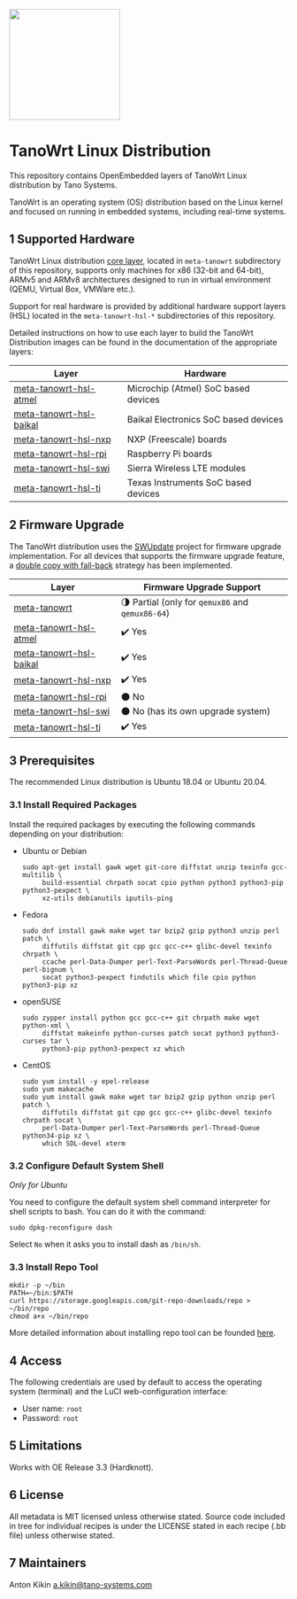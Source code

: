 
<img src="./meta-tanowrt/docs/tano-logo.svg" width="200">

# TanoWrt Linux Distribution

This repository contains OpenEmbedded layers of TanoWrt Linux distribution by Tano Systems.

TanoWrt is an operating system (OS) distribution based on the Linux kernel and focused on running in embedded systems, including real-time systems.

## 1 Supported Hardware

TanoWrt Linux distribution [core layer](meta-tanowrt/README.md), located in `meta-tanowrt` subdirectory of this repository, supports only machines for x86 (32-bit and 64-bit), ARMv5 and ARMv8 architectures designed to run in virtual environment (QEMU, Virtual Box, VMWare etc.).

Support for real hardware is provided by additional hardware support layers (HSL) located in the `meta-tanowrt-hsl-*` subdirectories of this repository.

Detailed instructions on how to use each layer to build the TanoWrt Distribution images can be found in the documentation of the appropriate layers:

| Layer                      | Hardware                                          |
| -------------------------- | ------------------------------------------------- |
| [meta-tanowrt-hsl-atmel]   | Microchip (Atmel) SoC based devices               |
| [meta-tanowrt-hsl-baikal]  | Baikal Electronics SoC based devices              |
| [meta-tanowrt-hsl-nxp]     | NXP (Freescale) boards                            |
| [meta-tanowrt-hsl-rpi]     | Raspberry Pi boards                               |
| [meta-tanowrt-hsl-swi]     | Sierra Wireless LTE modules                       |
| [meta-tanowrt-hsl-ti]      | Texas Instruments SoC based devices               |

[meta-tanowrt]: meta-tanowrt/README.md
[meta-tanowrt-hsl-atmel]: meta-tanowrt-hsl-atmel/README.md
[meta-tanowrt-hsl-baikal]: meta-tanowrt-hsl-baikal/README.md
[meta-tanowrt-hsl-nxp]: meta-tanowrt-hsl-nxp/README.md
[meta-tanowrt-hsl-rpi]: meta-tanowrt-hsl-rpi/README.md
[meta-tanowrt-hsl-swi]: meta-tanowrt-hsl-swi/README.md
[meta-tanowrt-hsl-ti]: meta-tanowrt-hsl-ti/README.md

## 2 Firmware Upgrade

The TanoWrt distribution uses the [SWUpdate](https://sbabic.github.io/swupdate) project for firmware upgrade implementation. For all devices that supports the firmware upgrade feature, a [double copy with fall-back](https://sbabic.github.io/swupdate/overview.html#double-copy) strategy has been implemented.

| Layer                      | Firmware Upgrade Support                                          |
| -------------------------- | ----------------------------------------------------------------- |
| [meta-tanowrt]             | :last_quarter_moon: Partial (only for `qemux86` and `qemux86-64`) |
| [meta-tanowrt-hsl-atmel]   | :heavy_check_mark: Yes                                            |
| [meta-tanowrt-hsl-baikal]  | :heavy_check_mark: Yes                                            |
| [meta-tanowrt-hsl-nxp]     | :heavy_check_mark: Yes                                            |
| [meta-tanowrt-hsl-rpi]     | :new_moon: No                                                     |
| [meta-tanowrt-hsl-swi]     | :new_moon: No (has its own upgrade system)                        |
| [meta-tanowrt-hsl-ti]      | :heavy_check_mark: Yes                                            |

## 3 Prerequisites

The recommended Linux distribution is Ubuntu 18.04 or Ubuntu 20.04.

### 3.1 Install Required Packages

Install the required packages by executing the following commands depending on your distribution:
- Ubuntu or Debian

    ```shell
    sudo apt-get install gawk wget git-core diffstat unzip texinfo gcc-multilib \
         build-essential chrpath socat cpio python python3 python3-pip python3-pexpect \
         xz-utils debianutils iputils-ping
    ```

- Fedora

    ```shell
    sudo dnf install gawk make wget tar bzip2 gzip python3 unzip perl patch \
         diffutils diffstat git cpp gcc gcc-c++ glibc-devel texinfo chrpath \
         ccache perl-Data-Dumper perl-Text-ParseWords perl-Thread-Queue perl-bignum \
         socat python3-pexpect findutils which file cpio python python3-pip xz
    ```

- openSUSE

    ```shell
    sudo zypper install python gcc gcc-c++ git chrpath make wget python-xml \
         diffstat makeinfo python-curses patch socat python3 python3-curses tar \
         python3-pip python3-pexpect xz which
    ```

- CentOS

    ```shell
    sudo yum install -y epel-release
    sudo yum makecache
    sudo yum install gawk make wget tar bzip2 gzip python unzip perl patch \
         diffutils diffstat git cpp gcc gcc-c++ glibc-devel texinfo chrpath socat \
         perl-Data-Dumper perl-Text-ParseWords perl-Thread-Queue python34-pip xz \
         which SDL-devel xterm
    ```

### 3.2 Configure Default System Shell

*Only for Ubuntu*

You need to configure the default system shell command interpreter for shell scripts to bash. You can do it with the command:

```shell
sudo dpkg-reconfigure dash
```

Select `No` when it asks you to install dash as `/bin/sh`.

### 3.3 Install Repo Tool

```shell
mkdir -p ~/bin
PATH=~/bin:$PATH
curl https://storage.googleapis.com/git-repo-downloads/repo > ~/bin/repo
chmod a+x ~/bin/repo
```

More detailed information about installing repo tool can be founded [here](https://gerrit.googlesource.com/git-repo).

## 4 Access

The following credentials are used by default to access the operating system (terminal) and the LuCI web-configuration interface:
* User name: `root`
* Password: `root`

## 5 Limitations

Works with OE Release 3.3 (Hardknott).

## 6 License

All metadata is MIT licensed unless otherwise stated. Source code included in tree for individual recipes is under the LICENSE stated in each recipe (.bb file) unless otherwise stated.

## 7 Maintainers

Anton Kikin <a.kikin@tano-systems.com>
